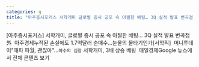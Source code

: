```yaml
---
categories: g
title: "아주증시포커스 서학개미 글로벌 증시 공포 속 아찔한 베팅… 3Q 실적 발표 변곡점 外  아주경제"
---
```

[아주증시포커스] 서학개미, 글로벌 증시 공포 속 아찔한 베팅… 3Q 실적 발표 변곡점 外&nbsp;&nbsp;아주경제누적된 손실에도 1.7억달러 순매수…눈물의 물타기인가[서학픽]&nbsp;&nbsp;머니투데이"매파 파월, 괜찮아"…`야수의 심장` 서학개미, 3배 상승 베팅&nbsp;&nbsp;매일경제Google 뉴스에서 전체 콘텐츠 보기